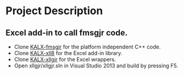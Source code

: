 # Project Description
## Excel add-in to call fmsgjr code.

* Clone [KALX-fmsgjr](https://github.com/cbshiles/KALX-fmsgjr.git) for the platform independent C++ code. 
* Clone [KALX-xll8](https://github.com/cbshiles/KALX-xll8.git) for the Excel add-in library. 
* Clone [KALX-xllgjr](https://github.com/cbshiles/KALX-xllgjr.git) for the Excel wrappers. 
* Open xllgjr/xllgjr.sln in Visual Studio 2013 and build by pressing F5.
